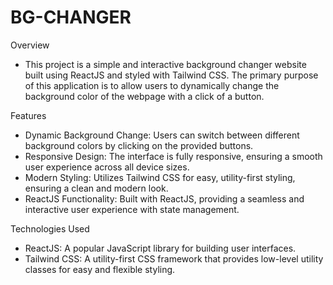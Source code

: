 # BG-CHANGER

Overview

- This project is a simple and interactive background changer website built using ReactJS and styled with Tailwind CSS. The primary purpose of this application is to allow users to dynamically change the background color of the webpage with a click of a button.

Features

- Dynamic Background Change: Users can switch between different background colors by clicking on the provided buttons.
- Responsive Design: The interface is fully responsive, ensuring a smooth user experience across all device sizes.
- Modern Styling: Utilizes Tailwind CSS for easy, utility-first styling, ensuring a clean and modern look.
- ReactJS Functionality: Built with ReactJS, providing a seamless and interactive user experience with state management.

Technologies Used

- ReactJS: A popular JavaScript library for building user interfaces.
- Tailwind CSS: A utility-first CSS framework that provides low-level utility classes for easy and flexible styling.
